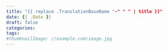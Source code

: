 ```yaml
---
title: "{{ replace .TranslationBaseName "-" " " | title }}"
date: {{ .Date }}
draft: false
categories:
tags:
#thumbnailImage: //example.com/image.jpg
---
```


<!--more-->
